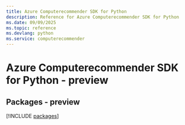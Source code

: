```yaml
---
title: Azure Computerecommender SDK for Python
description: Reference for Azure Computerecommender SDK for Python
ms.date: 09/09/2025
ms.topic: reference
ms.devlang: python
ms.service: computerecommender
---
```

# Azure Computerecommender SDK for Python - preview
## Packages - preview
[!INCLUDE [packages](computerecommender-index.md)]
